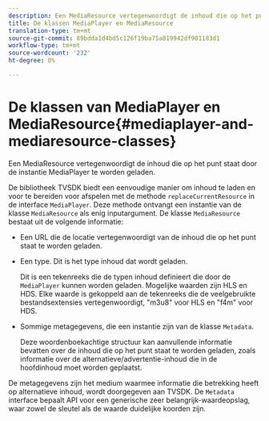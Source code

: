 ```yaml
---
description: Een MediaResource vertegenwoordigt de inhoud die op het punt staat door de instantie MediaPlayer te worden geladen.
title: De klassen MediaPlayer en MediaResource
translation-type: tm+mt
source-git-commit: 89bdda1d4bd5c126f19ba75a819942df901183d1
workflow-type: tm+mt
source-wordcount: '232'
ht-degree: 0%

---
```



# De klassen van MediaPlayer en MediaResource{#mediaplayer-and-mediaresource-classes}

Een MediaResource vertegenwoordigt de inhoud die op het punt staat door de instantie MediaPlayer te worden geladen.

<!--<a id="section_B09A012C97454AF58CE2269B800D8027"></a>-->

De bibliotheek TVSDK biedt een eenvoudige manier om inhoud te laden en voor te bereiden voor afspelen met de methode `replaceCurrentResource` in de interface `MediaPlayer`. Deze methode ontvangt een instantie van de klasse `MediaResource` als enig inputargument. De klasse `MediaResource` bestaat uit de volgende informatie:

* Een URL die de locatie vertegenwoordigt van de inhoud die op het punt staat te worden geladen.
* Een type. Dit is het type inhoud dat wordt geladen.

   Dit is een tekenreeks die de typen inhoud definieert die door de `MediaPlayer` kunnen worden geladen. Mogelijke waarden zijn HLS en HDS. Elke waarde is gekoppeld aan de tekenreeks die de veelgebruikte bestandsextensies vertegenwoordigt, &quot;m3u8&quot; voor HLS en &quot;f4m&quot; voor HDS.
* Sommige metagegevens, die een instantie zijn van de klasse `Metadata`.

   Deze woordenboekachtige structuur kan aanvullende informatie bevatten over de inhoud die op het punt staat te worden geladen, zoals informatie over de alternatieve/advertentie-inhoud die in de hoofdinhoud moet worden geplaatst.

De metagegevens zijn het medium waarmee informatie die betrekking heeft op alternatieve inhoud, wordt doorgegeven aan TVSDK. De `Metadata` interface bepaalt API voor een generische zeer belangrijk-waardeopslag, waar zowel de sleutel als de waarde duidelijke koorden zijn.
